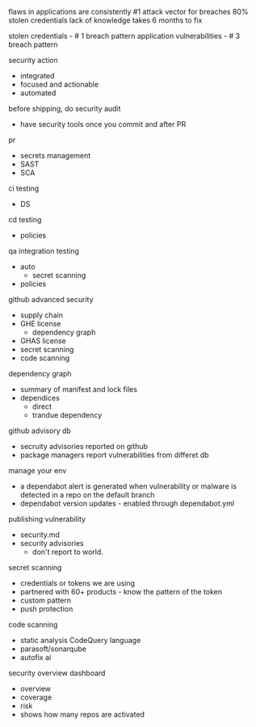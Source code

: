 flaws in applications are consistently #1 attack vector for breaches
80% stolen credentials
lack of knowledge
takes 6 months to fix

stolen credentials - # 1 breach pattern
application vulnerabilities - # 3 breach pattern


security action
- integrated
- focused and actionable
- automated


before shipping, do security audit
- have security tools once you commit and after PR


pr
- secrets management
- SAST
- SCA

ci testing
- DS

cd testing
- policies

qa integration testing
- auto
  - secret scanning
- policies





github advanced security
- supply chain
- GHE license
  - dependency graph
- GHAS license
- secret scanning
- code scanning



dependency graph
- summary of manifest and lock files
- dependices
  - direct
  - trandue dependency


github advisory db
- secruity advisories reported on github
- package managers report vulnerabilities from differet db

manage your env
- a dependabot alert is generated when vulnerability or malware is detected in a repo on the default branch
- dependabot version updates - enabled through dependabot.yml

publishing vulnerability
- security.md
- security advisories
  - don't report to world. 

secret scanning
- credentials or tokens we are using
- partnered with 60+ products - know the pattern of the token
- custom pattern
- push protection


code scanning
- static analysis CodeQuery language
- parasoft/sonarqube
- autofix ai


security overview dashboard
- overview
- coverage
- risk
- shows how many repos are activated